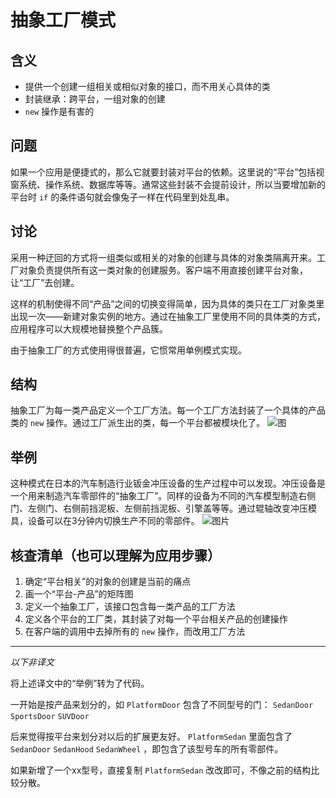 # 抽象工厂模式
## 含义
- 提供一个创建一组相关或相似对象的接口，而不用关心具体的类
- 封装继承：跨平台，一组对象的创建
- `new` 操作是有害的

## 问题
如果一个应用是便捷式的，那么它就要封装对平台的依赖。这里说的“平台”包括视窗系统、操作系统、数据库等等。通常这些封装不会提前设计，所以当要增加新的平台时 `if` 的条件语句就会像兔子一样在代码里到处乱串。

## 讨论
采用一种迂回的方式将一组类似或相关的对象的创建与具体的对象类隔离开来。工厂对象负责提供所有这一类对象的创建服务。客户端不用直接创建平台对象，让“工厂”去创建。

这样的机制使得不同“产品”之间的切换变得简单，因为具体的类只在工厂对象类里出现一次——新建对象实例的地方。通过在抽象工厂里使用不同的具体类的方式，应用程序可以大规模地替换整个产品簇。

由于抽象工厂的方式使用得很普遍，它惯常用单例模式实现。

## 结构
抽象工厂为每一类产品定义一个工厂方法。每一个工厂方法封装了一个具体的产品类的 `new` 操作。通过工厂派生出的类，每一个平台都被模块化了。
![图](https://sourcemaking.com/files/v2/content/patterns/Abstract_Factory.png)

## 举例
这种模式在日本的汽车制造行业钣金冲压设备的生产过程中可以发现。冲压设备是一个用来制造汽车零部件的“抽象工厂”。同样的设备为不同的汽车模型制造右侧门、左侧门、右侧前挡泥板、左侧前挡泥板、引擎盖等等。通过辊轴改变冲压模具，设备可以在3分钟内切换生产不同的零部件。
![图片](https://sourcemaking.com/files/v2/content/patterns/Abstract_Factory_example1.png)

## 核查清单（也可以理解为应用步骤）
1. 确定“平台相关”的对象的创建是当前的痛点
2. 画一个“平台-产品”的矩阵图
3. 定义一个抽象工厂，该接口包含每一类产品的工厂方法
4. 定义各个平台的工厂类，其封装了对每一个平台相关产品的创建操作
5. 在客户端的调用中去掉所有的 `new` 操作，而改用工厂方法

----
_以下非译文_

将上述译文中的“举例”转为了代码。

一开始是按产品来划分的，如 `PlatformDoor` 包含了不同型号的门： `SedanDoor` `SportsDoor` `SUVDoor`

后来觉得按平台来划分对以后的扩展更友好。 `PlatformSedan` 里面包含了 `SedanDoor` `SedanHood` `SedanWheel` ，即包含了该型号车的所有零部件。

如果新增了一个xx型号，直接复制 `PlatformSedan` 改改即可，不像之前的结构比较分散。
